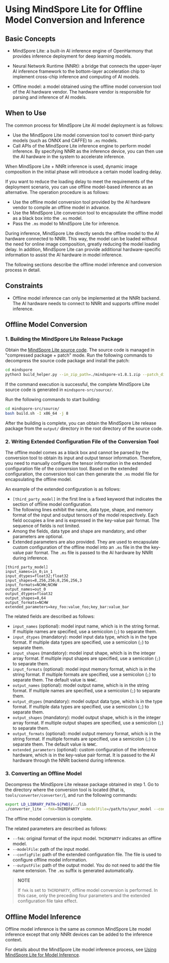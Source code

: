 # Using MindSpore Lite for Offline Model Conversion and Inference

## Basic Concepts

- MindSpore Lite: a built-in AI inference engine of OpenHarmony that provides inference deployment for deep learning models.

- Neural Network Runtime (NNRt): a bridge that connects the upper-layer AI inference framework to the bottom-layer acceleration chip to implement cross-chip inference and computing of AI models.

- Offline model: a model obtained using the offline model conversion tool of the AI hardware vendor. The hardware vendor is responsible for parsing and inference of AI models.

## When to Use

The common process for MindSpore Lite AI model deployment is as follows:
- Use the MindSpore Lite model conversion tool to convert third-party models (such as ONNX and CAFFE) to `.ms` models.
- Call APIs of the MindSpore Lite inference engine to perform model inference. By specifying NNRt as the inference device, you can then use the AI hardware in the system to accelerate inference.

When MindSpore Lite + NNRt inference is used, dynamic image composition in the initial phase will introduce a certain model loading delay.

If you want to reduce the loading delay to meet the requirements of the deployment scenario, you can use offline model-based inference as an alternative. The operation procedure is as follows:
- Use the offline model conversion tool provided by the AI hardware vendor to compile an offline model in advance.
- Use the MindSpore Lite conversion tool to encapsulate the offline model as a black box into the `.ms` model.
- Pass the `.ms` model to MindSpore Lite for inference.

During inference, MindSpore Lite directly sends the offline model to the AI hardware connected to NNRt. This way, the model can be loaded without the need for online image composition, greatly reducing the model loading delay. In addition, MindSpore Lite can provide additional hardware-specific information to assist the AI hardware in model inference.

The following sections describe the offline model inference and conversion process in detail.

## Constraints

- Offline model inference can only be implemented at the NNRt backend. The AI hardware needs to connect to NNRt and supports offline model inference.

## Offline Model Conversion


### 1. Building the MindSpore Lite Release Package

Obtain the [MindSpore Lite source code](https://gitee.com/openharmony/third_party_mindspore). The source code is managed in "compressed package + patch" mode. Run the following commands to decompress the source code package and install the patch:
```bash
cd mindspore
python3 build_helper.py --in_zip_path=./mindspore-v1.8.1.zip --patch_dir=./patches/ --out_src_path=./mindspore-src
```
If the command execution is successful, the complete MindSpore Lite source code is generated in `mindspore-src/source/`.

Run the following commands to start building:
```bash
cd mindspore-src/source/
bash build.sh -I x86_64 -j 8
```

After the building is complete, you can obtain the MindSpore Lite release package from the `output/` directory in the root directory of the source code.


### 2. Writing Extended Configuration File of the Conversion Tool

The offline model comes as a black box and cannot be parsed by the conversion tool to obtain its input and output tensor information. Therefore, you need to manually configure the tensor information in the extended configuration file of the conversion tool. Based on the extended configuration, the conversion tool can then generate the `.ms` model file for encapsulating the offline model.

An example of the extended configuration is as follows:
- `[third_party_model]` in the first line is a fixed keyword that indicates the section of offline model configuration.
- The following lines exhibit the name, data type, shape, and memory format of the input and output tensors of the model respectively. Each field occupies a line and is expressed in the key-value pair format. The sequence of fields is not limited.
- Among the fields, data type and shape are mandatory, and other parameters are optional.
- Extended parameters are also provided. They are used to encapsulate custom configuration of the offline model into an `.ms` file in the the key-value pair format. The `.ms` file is passed to the AI hardware by NNRt during inference.

```text
[third_party_model]
input_names=in_0;in_1
input_dtypes=float32;float32
input_shapes=8,256,256;8,256,256,3
input_formats=NCHW;NCHW
output_names=out_0
output_dtypes=float32
output_shapes=8,64
output_formats=NCHW
extended_parameters=key_foo:value_foo;key_bar:value_bar
```

The related fields are described as follows:

- `input_names` (optional): model input name, which is in the string format. If multiple names are specified, use a semicolon (`;`) to separate them.
- `input_dtypes` (mandatory): model input data type, which is in the type format. If multiple data types are specified, use a semicolon (`;`) to separate them.
- `input_shapes` (mandatory): model input shape, which is in the integer array format. If multiple input shapes are specified, use a semicolon (`;`) to separate them.
- `input_formats` (optional): model input memory format, which is in the string format. If multiple formats are specified, use a semicolon (`;`) to separate them. The default value is `NHWC`.
- `output_names` (optional): model output name, which is in the string format. If multiple names are specified, use a semicolon (`;`) to separate them.
- `output_dtypes` (mandatory): model output data type, which is in the type format. If multiple data types are specified, use a semicolon (`;`) to separate them.
- `output_shapes` (mandatory): model output shape, which is in the integer array format. If multiple output shapes are specified, use a semicolon (`;`) to separate them.
- `output_formats` (optional): model output memory format, which is in the string format. If multiple formats are specified, use a semicolon (`;`) to separate them. The default value is `NHWC`.
- `extended_parameters` (optional): custom configuration of the inference hardware, which is in the key-value pair format. It is passed to the AI hardware through the NNRt backend during inference.

### 3. Converting an Offline Model

Decompress the MindSpore Lite release package obtained in step 1. Go to the directory where the conversion tool is located (that is, `tools/converter/converter/`), and run the following commands:

```bash
export LD_LIBRARY_PATH=${PWD}/../lib
./converter_lite --fmk=THIRDPARTY --modelFile=/path/to/your_model --configFile=/path/to/your_config --outputFile=/path/to/output_model
```
The offline model conversion is complete.

The related parameters are described as follows:
- `--fmk`: original format of the input model. `THIRDPARTY` indicates an offline model.
- `--modelFile`: path of the input model.
- `--configFile`: path of the extended configuration file. The file is used to configure offline model information.
- `--outputFile`: path of the output model. You do not need to add the file name extension. The `.ms` suffix is generated automatically.

> **NOTE**
> 
> If `fmk` is set to `THIRDPARTY`, offline model conversion is performed. In this case, only the preceding four parameters and the extended configuration file take effect.

## Offline Model Inference

Offline model inference is the same as common MindSpore Lite model inference except that only NNRt devices can be added to the inference context.

For details about the MindSpore Lite model inference process, see [Using MindSpore Lite for Model Inference](./mindspore-lite-guidelines.md).
